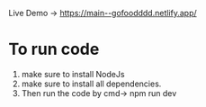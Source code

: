 Live Demo -> https://main--gofoodddd.netlify.app/

# To run code
1. make sure to install NodeJs
2. make sure to install all dependencies.
3. Then run the code by cmd-> npm run dev 
